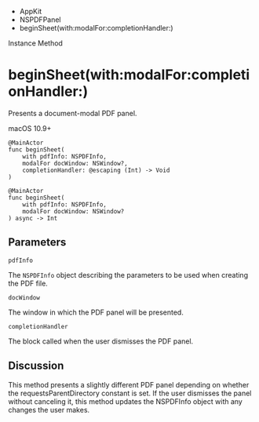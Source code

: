 

- AppKit
- NSPDFPanel
-  beginSheet(with:modalFor:completionHandler:) 

Instance Method

# beginSheet(with:modalFor:completionHandler:)

Presents a document-modal PDF panel.

macOS 10.9+

``` source
@MainActor
func beginSheet(
    with pdfInfo: NSPDFInfo,
    modalFor docWindow: NSWindow?,
    completionHandler: @escaping (Int) -> Void
)
```

``` source
@MainActor
func beginSheet(
    with pdfInfo: NSPDFInfo,
    modalFor docWindow: NSWindow?
) async -> Int
```

## Parameters 

`pdfInfo`  

The `NSPDFInfo` object describing the parameters to be used when creating the PDF file.

`docWindow`  

The window in which the PDF panel will be presented.

`completionHandler`  

The block called when the user dismisses the PDF panel.

## Discussion

This method presents a slightly different PDF panel depending on whether the requestsParentDirectory constant is set. If the user dismisses the panel without canceling it, this method updates the NSPDFInfo object with any changes the user makes.

